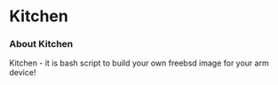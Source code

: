 # Kitchen 

###  About Kitchen 

Kitchen - it is bash script to build your own freebsd image for your arm device! 

